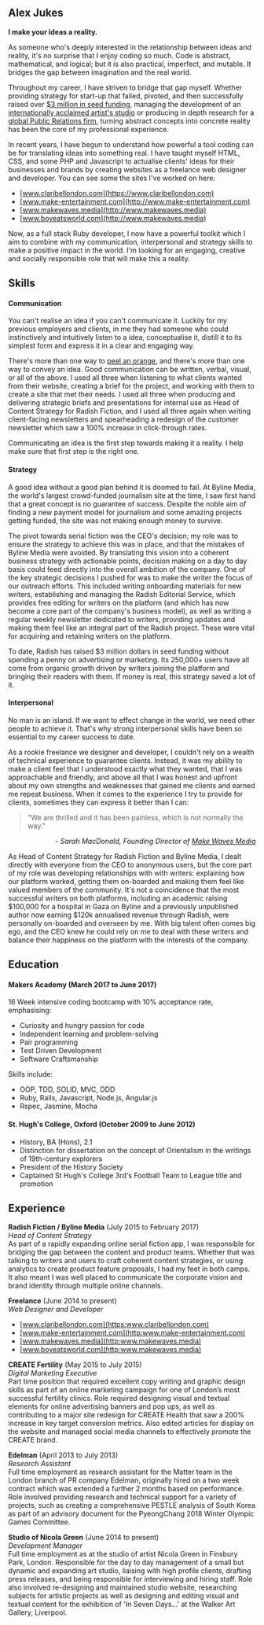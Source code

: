 ## Alex Jukes

**I make your ideas a reality.**

As someone who's deeply interested in the relationship between ideas and reality, it's no surprise that I enjoy coding so much. Code is abstract, mathematical, and logical; but it is also practical, imperfect, and mutable. It bridges the gap between imagination and the real world.

Throughout my career, I have striven to bridge that gap myself. Whether providing strategy for start-up that failed, pivoted, and then successfully raised over [$3 million in seed funding](https://techcrunch.com/2017/01/31/radish-seed-funding/), managing the development of an [internationally acclaimed artist's studio](http://www.nicolagreen.com/) or producing in depth research for a [global Public Relations firm](http://www.edelman.com/), turning abstract concepts into concrete reality has been the core of my professional experience.

In recent years, I have begun to understand how powerful a tool coding can be for translating ideas into something real. I have taught myself HTML, CSS, and some PHP and Javascript to actualise clients' ideas for their businesses and brands by creating websites as a freelance web designer and developer. You can see some the sites I've worked on here:

- [www.claribellondon.com](https://www.claribellondon.com)
- [www.make-entertainment.com](http://www.make-entertainment.com)
- [www.makewaves.media](http://www.makewaves.media)
- [www.boyeatsworld.com](http://www.makewaves.media)

Now, as a full stack Ruby developer, I now have a powerful toolkit which I aim to combine with my communication, interpersonal and strategy skills to make a positive impact in the world. I'm looking for an engaging, creative and socially responsible role that will make this a reality.

## Skills

#### Communication

You can't realise an idea if you can't communicate it. Luckily for my previous employers and clients, in me they had someone who could instinctively and intuitively listen to a idea, conceptualise it, distill it to its simplest form and express it in a clear and engaging way.

There's more than one way to [peel an orange](http://www.wikihow.com/Peel-an-Orange), and there's more than one way to convey an idea. Good communication can be written, verbal, visual, or all of the above. I used all three when listening to what clients wanted from their website, creating a brief for the project, and working with them to create a site that met their needs. I used all three when producing and delivering strategic briefs and presentations for internal use as Head of Content Strategy for Radish Fiction, and I used all three again when writing client-facing newsletters and spearheading a redesign of the customer newsletter which saw a 100% increase in click-through rates.

Communicating an idea is the first step towards making it a reality. I help make sure that first step is the right one.

#### Strategy

A good idea without a good plan behind it is doomed to fail. At Byline Media, the world's largest crowd-funded journalism site at the time, I saw first hand that a great concept is no guarantee of success. Despite the noble aim of finding a new payment model for journalism and some amazing projects getting funded, the site was not making enough money to survive.

The pivot towards serial fiction was the CEO's decision; my role was to ensure the strategy to achieve this was in place, and that the mistakes of Byline Media were avoided. By translating this vision into a coherent business strategy with actionable points, decision making on a day to day basis could feed directly into the overall ambition of the company. One of the key strategic decisions I pushed for was to make the writer the focus of our outreach efforts. This included writing onboarding materials for new writers, establishing and managing the Radish Editorial Service, which provides free editing for writers on the platform (and which has now become a core part of the company's business model), as well as writing a regular weekly newsletter dedicated to writers, providing updates and making them feel like an integral part of the Radish project. These were vital for acquiring and retaining writers on the platform.

To date, Radish has raised $3 million dollars in seed funding without spending a penny on advertising or marketing. Its 250,000+ users have all come from organic growth driven by writers joining the platform and bringing their readers with them. If money is real, this strategy saved a lot of it.

#### Interpersonal

No man is an island. If we want to effect change in the world, we need other people to achieve it. That's why strong interpersonal skills have been so essential to my career success to date.

As a rookie freelance we designer and developer, I couldn't rely on a wealth of technical experience to guarantee clients. Instead, it was my ability to make a client feel that I understood exactly what they wanted, that I was approachable and friendly, and above all that I was honest and upfront about my own strengths and weaknesses that gained me clients and earned me repeat business. When it comes to the experience I try to provide for clients, sometimes they can express it better than I can:

> "We are thrilled and it has been painless, which is not normally the way."

<p style="text-align: right;"><em> - Sarah MacDonald, Founding Director of <a href="http://www.makewaves.media/who-we-are/">Make Waves Media</a></em></p>

As Head of Content Strategy for Radish Fiction and Byline Media, I dealt directly with everyone from the CEO to anonymous users, but the core part of my role was developing relationships with with writers: explaining how our platform worked, getting them on-boarded and making them feel like valued members of the community. It's not a coincidence that the most successful writers on both platforms, including an academic raising $100,000 for a hospital in Gaza on Byline and a previously unpublished author now earning $120k annualised revenue through Radish, were personally on-boarded and overseen by me. With big talent often comes big ego, and the CEO knew he could rely on me to deal with these writers and balance their happiness on the platform with the interests of the company.

## Education

#### Makers Academy (March 2017 to June 2017)

16 Week intensive coding bootcamp with 10% acceptance rate, emphasising:

- Curiosity and hungry passion for code
- Independent learning and problem-solving
- Pair programming
- Test Driven Development
- Software Craftsmanship

Skills include:

- OOP, TDD, SOLID, MVC, DDD
- Ruby, Rails, Javascript, Node.js, Angular.js
- Rspec, Jasmine, Mocha

#### St. Hugh's College, Oxford (October 2009 to June 2012)

- History, BA (Hons), 2.1
- Distinction for dissertation on the concept of Orientalism in the writings of 19th-century explorers
- President of the History Society
- Captained St Hugh's College 3rd's Football Team to League title and promotion


## Experience

**Radish Fiction / Byline Media** (July 2015 to February 2017)    
*Head of Content Strategy*  
As part of a rapidly expanding online serial fiction app, I was responsible for bridging the gap between the content and product teams. Whether that was talking to writers and users to craft coherent content strategies, or using analytics to create product feature proposals, I had my feet in both camps. It also meant I was well placed to communicate the corporate vision and brand identity through multiple online channels.

**Freelance** (June 2014 to present)   
*Web Designer and Developer*  

- [www.claribellondon.com](https:www.claribellondon.com)
- [www.make-entertainment.com](http:www.make-entertainment.com)
- [www.makewaves.media](http:www.makewaves.media)
- [www.boyeatsworld.com](http:www.makewaves.media)

**CREATE Fertility** (May 2015 to July 2015)   
*Digital Marketing Executive*  
Part time position that required excellent copy writing and graphic design skills as part of an online marketing campaign for one of London’s most successful fertility clinics. Role required designing visual and textual elements for online advertising banners and pop ups, as well as contributing to a major site redesign for CREATE Health that saw a 200% increase in key target conversion metrics. Also edited articles for display on the website and managed social media channels to effectively promote the CREATE brand.

**Edelman** (April 2013 to July 2013)   
*Research Assistant*  
Full time employment as research assistant for the Matter team in the London branch of PR company Edelman, originally hired on a two week contract which was extended a further 2 months based on performance. Role involved providing research and technical support for a variety of projects, such as creating a comprehensive PESTLE analysis of South Korea as part of an advisory document for the PyeongChang 2018 Winter Olympic Games Committee.

**Studio of Nicola Green** (June 2014 to present)   
*Development Manager*  
Full time employment as at the studio of artist Nicola Green in Finsbury Park, London. Responsible for the day to day management of a small but dynamic and expanding art studio, liaising with high profile clients, drafting press releases, and being responsible for interviewing and hiring staff. Role also involved re-designing and maintained studio website, researching subjects for artistic projects as well as designing and editing visual and textual content for the exhibition of 'In Seven Days...' at the Walker Art Gallery, Liverpool.
